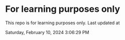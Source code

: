 # For learning purposes only
This repo is for learning purposes only.
Last updated at

Saturday, February 10, 2024 3:06:29 PM

